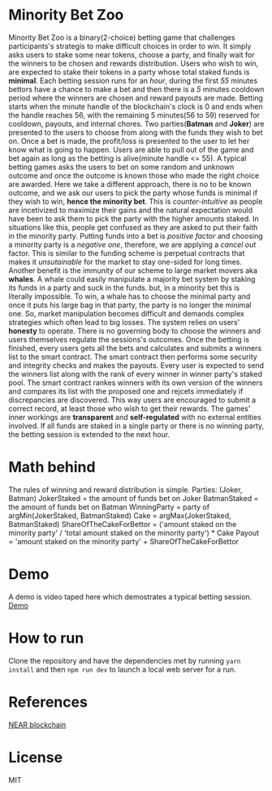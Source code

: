 Minority Bet Zoo
=================

Minority Bet Zoo is a binary(2-choice) betting game that challenges participants's strategis to make difficult choices in order to win. It simply asks users to stake some near tokens, choose a party, and finally wait for the winners to be chosen and rewards distribution. Users who wish to win, are expected to stake their tokens in a party whose total staked funds is **minimal**. 
Each betting session runs for an _hour_, during the first _55_ minutes bettors have a chance to make a bet and then there is a _5_ minutes cooldown period where the winners are chosen and reward payouts are made. Betting starts when the minute handle of the blockchain's clock is 0 and ends when the handle reaches 56, with the remaining 5 minutes(56 to 59) reserved for cooldown, payouts, and internal chores.
Two parties(**Batman** and **Joker**) are presented to the users to choose from along with the funds they wish to bet on. Once a bet is made, the profit/loss is presented to the user to let her know what is going to happen. Users are able to pull out of the game and bet again as long as the betting is alive(minute handle <= 55).
A typical betting games asks the users to bet on some random and unknown outcome and once the outcome is known those who made the right choice are awarded. Here we take a different approach, there is no to be known outcome, and we ask our users to pick the party whose funds is minimal if they wish to win, **hence the minority bet**. This is *counter-intuitive* as people are incetivized to maximize their gains and the natural expectation would have been to ask them to pick the party with the higher amounts staked. In situations like this, people get confused as they are asked to put their faith in the minority party. Putting funds into a bet is *positive factor* and choosing a minority party is a *negative one*, therefore, we are applying a *cancel out* factor. This is similar to the funding scheme is perpetual contracts that makes it *unsutainable* for the market to stay one-sided for long times. Another benefit is the immunity of our scheme to large market movers aka **whales**. A whale could easily manipulate a majority bet system by staking its funds in a party and suck in the funds. but, in a minority bet this is literally impossible. To win, a whale has to choose the minimal party and once it puts his large bag in that party, the party is no longer the minimal one. So, market manipulation becomes difficult and demands complex strategies which often lead to big losses.
The system relies on users' **honesty** to operate. There is no governing body to choose the winners and users themselves regulate the sessions's outcomes. Once the betting is finished, every users gets all the bets and calculates and submits a winners list to the smart contract. The smart contract then performs some security and integrity checks and makes the payouts. Every user is expected to send the winners list along with the rank of every winner in winner party's staked pool. The smart contract rankes winners with its own version of the winners and compares its list with the proposed one and rejcets immediately if discrepancies are discovered. This way users are encouraged to submit a correct record, at least those who wish to get their rewards. The games' inner workings are **transparent** and **self-regulated** with no external entities involved. If all funds are staked in a single party or there is no winning party, the betting session is extended to the next hour.

Math behind
=================
The rules of winning and reward distribution is simple.
Parties: (Joker, Batman)
JokerStaked = the amount of funds bet on Joker
BatmanStaked = the amount of funds bet on Batman
WinningParty = party of argMin(JokerStaked, BatmanStaked)
Cake = argMax(JokerStaked, BatmanStaked)
ShareOfTheCakeForBettor = ('amount staked on the minority party' / 'total amount staked on the minority party') * Cake
Payout = 'amount staked on the minority party' + ShareOfTheCakeForBettor

Demo
=================
A demo is video taped here which demostrates a typical betting session.
[Demo](https://youtu.be/qyLW3g4-Z9E)

How to run
=================
Clone the repository and have the dependencies met by running `yarn install` and then `npm run dev` to launch a local web server for a run.

References
=================
[NEAR blockchain](https://near.org)

License
=================
MIT
